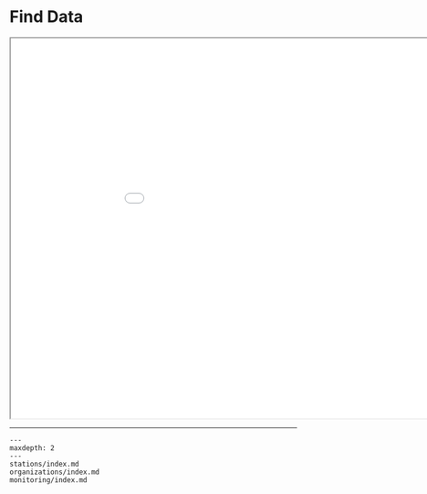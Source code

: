 # Find Data

<p>
<iframe src="../_static/station_map.html"  width="1000px" height="666px"></iframe>
</p>

<hr>

```{toctree}
---
maxdepth: 2
---
stations/index.md
organizations/index.md
monitoring/index.md
```